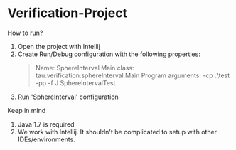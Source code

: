 # Verification-Project

How to run?
1. Open the project with Intellij
2. Create Run/Debug configuration with the following properties:
    > Name: SphereInterval
    > Main class: tau.verification.sphereInterval.Main
    > Program arguments: -cp .\test -pp -f J SphereIntervalTest
3. Run 'SphereInterval' configuration


Keep in mind
1. Java 1.7 is required
2. We work with Intellij. It shouldn't be complicated to setup with other IDEs/environments.